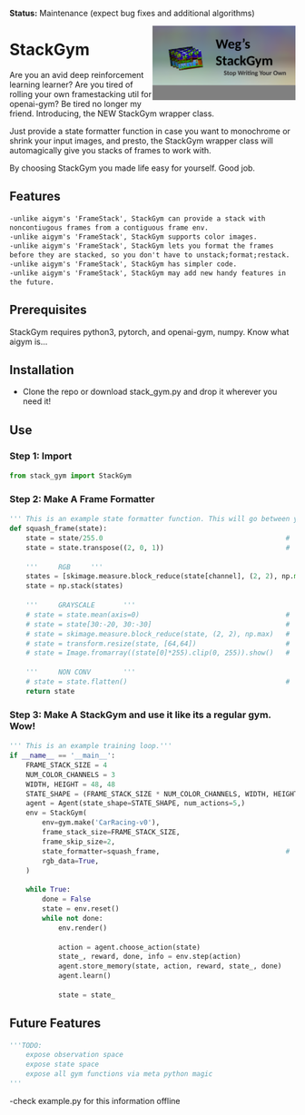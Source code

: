 **Status:** Maintenance (expect bug fixes and additional algorithms)

<img src="logo.png" width=50% align="right" /> 

# StackGym
Are you an avid deep reinforcement learning learner?
Are you tired of rolling your own framestacking util for openai-gym?
Be tired no longer my friend. Introducing, the NEW StackGym wrapper class. 

Just provide a state formatter function in case you want to monochrome or shrink your input images, 
and presto, the StackGym wrapper class will automagically give you stacks of frames to work with.

By choosing StackGym you made life easy for yourself. Good job.

## Features
    -unlike aigym's 'FrameStack', StackGym can provide a stack with noncontiugous frames from a contiguous frame env.
    -unlike aigym's 'FrameStack', StackGym supports color images.
    -unlike aigym's 'FrameStack', StackGym lets you format the frames before they are stacked, so you don't have to unstack;format;restack.
    -unlike aigym's 'FrameStack', StackGym has simpler code.
    -unlike aigym's 'FrameStack', StackGym may add new handy features in the future.

## Prerequisites 
StackGym requires python3, pytorch, and openai-gym, numpy.
Know what aigym is...

## Installation
- Clone the repo or download stack_gym.py and drop it wherever you need it!

## Use

### Step 1: Import
```python
from stack_gym import StackGym
```

### Step 2: Make A Frame Formatter
```python
''' This is an example state formatter function. This will go between your environment and the buffer.'''
def squash_frame(state):
    state = state/255.0                                             #   normalize pixel values
    state = state.transpose((2, 0, 1))                              #   convert (width, height, color_channels) -> (color_channels, width, height)
    
    '''     RGB     ''' 
    states = [skimage.measure.block_reduce(state[channel], (2, 2), np.max) for channel in range(3)]
    state = np.stack(states)

    '''     GRAYSCALE       '''
    # state = state.mean(axis=0)                                    #   how to remove color
    # state = state[30:-20, 30:-30]                                 #   how to do cropping
    # state = skimage.measure.block_reduce(state, (2, 2), np.max)   #   how to half the dimensions
    # state = transform.resize(state, [64,64])                      #   how to resize more generally
    # state = Image.fromarray((state[0]*255).clip(0, 255)).show()   #   you might need this for visualization purposes
    
    '''     NON CONV        '''
    # state = state.flatten()                                       #   if for some reason you have a non convolutional network
    return state
```

### Step 3: Make A StackGym and use it like its a regular gym. Wow!
```python
''' This is an example training loop.'''
if __name__ == '__main__':
    FRAME_STACK_SIZE = 4
    NUM_COLOR_CHANNELS = 3
    WIDTH, HEIGHT = 48, 48
    STATE_SHAPE = (FRAME_STACK_SIZE * NUM_COLOR_CHANNELS, WIDTH, HEIGHT)    #   (4 * 3, 48, 48)
    agent = Agent(state_shape=STATE_SHAPE, num_actions=5,)
    env = StackGym(
        env=gym.make('CarRacing-v0'),
        frame_stack_size=FRAME_STACK_SIZE, 
        frame_skip_size=2,
        state_formatter=squash_frame,                               #   here is where you put your frame formatter
        rgb_data=True,
    )

    while True:
        done = False
        state = env.reset()
        while not done:
            env.render()

            action = agent.choose_action(state)
            state_, reward, done, info = env.step(action)               #   state comes out pre stacked. woohoo!
            agent.store_memory(state, action, reward, state_, done)     #   your memory will be storing stacks
            agent.learn()

            state = state_
```

## Future Features
```python
'''TODO:
    expose observation space
    expose state space
    expose all gym functions via meta python magic
'''
```

 -check example.py for this information offline
